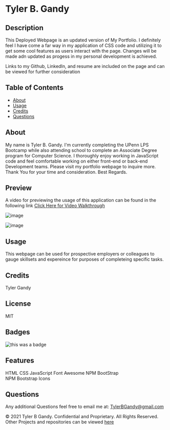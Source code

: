 # Tyler B. Gandy

## Description

This Deployed Webpage is an updated version of My Portfolio. I definitely feel I have come a far way in my application of CSS code and utilizing it to get some cool features as users interact with the page. Changes will be made adn updated as progess in my personal development is achieved.

Links to my Github, LinkedIn, and resume are included on the page and can be viewed for further consideration

## Table of Contents

- [About](#About)
- [Usage](#usage)
- [Credits](#credits)
- [Questions](#questions)

## About

My name is Tyler B. Gandy. I'm currently completing the UPenn LPS Bootcamp while also attending school to complete an Associate Degree program for Computer Science. I thoroughly enjoy working in JavaScript code and feel comfortable working on either front-end or back-end Development teams. Please visit my portfolio webpage to inquire more.  
Thank You for your time and consideration. Best Regards.

## Preview

A video for previewing the usage of this application can be found in the following link
[Click Here for Video Walkthrough]()

![image](https://user-images.githubusercontent.com/94323045/152420820-120ec8a4-c75a-4336-a56f-410511f540f0.png)

![image](https://user-images.githubusercontent.com/94323045/152421163-61ecd097-5801-4fa8-9a35-750f13b0dabf.png)

## Usage

This webpage can be used for prospective employers or colleagues to gauge skillsets and expereince for purposes of completeing specific tasks.

## Credits

Tyler Gandy

## License

MIT

## Badges

![this was a badge](https://img.shields.io/badge/License-MIT-blue.svg)

## Features

HTML
CSS
JavaScript
Font Awesome
NPM BootStrap  
NPM Bootstrap Icons

## Questions

Any additional Questions feel free to email me at: TylerBGandy@gmail.com

© 2021 Tyler B Gandy. Confidential and Proprietary. All Rights Reserved.
Other Projects and repositories can be viewed [here](www.github.com/TyGBenjamin)
